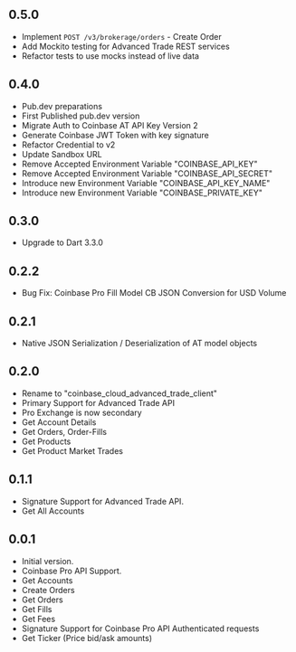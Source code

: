 ## 0.5.0

- Implement `POST /v3/brokerage/orders` - Create Order
- Add Mockito testing for Advanced Trade REST services
- Refactor tests to use mocks instead of live data

## 0.4.0

- Pub.dev preparations
- First Published pub.dev version
- Migrate Auth to Coinbase AT API Key Version 2
- Generate Coinbase JWT Token with key signature
- Refactor Credential to v2
- Update Sandbox URL
- Remove Accepted Environment Variable "COINBASE_API_KEY"
- Remove Accepted Environment Variable "COINBASE_API_SECRET"
- Introduce new Environment Variable "COINBASE_API_KEY_NAME"
- Introduce new Environment Variable "COINBASE_PRIVATE_KEY"

## 0.3.0

- Upgrade to Dart 3.3.0

## 0.2.2

- Bug Fix: Coinbase Pro Fill Model CB JSON Conversion for USD Volume

## 0.2.1

- Native JSON Serialization / Deserialization of AT model objects

## 0.2.0

- Rename to "coinbase_cloud_advanced_trade_client"
- Primary Support for Advanced Trade API
- Pro Exchange is now secondary
- Get Account Details
- Get Orders, Order-Fills
- Get Products
- Get Product Market Trades

## 0.1.1

- Signature Support for Advanced Trade API.
- Get All Accounts

## 0.0.1

- Initial version.
- Coinbase Pro API Support.
- Get Accounts
- Create Orders
- Get Orders
- Get Fills
- Get Fees
- Signature Support for Coinbase Pro API Authenticated requests
- Get Ticker (Price bid/ask amounts)